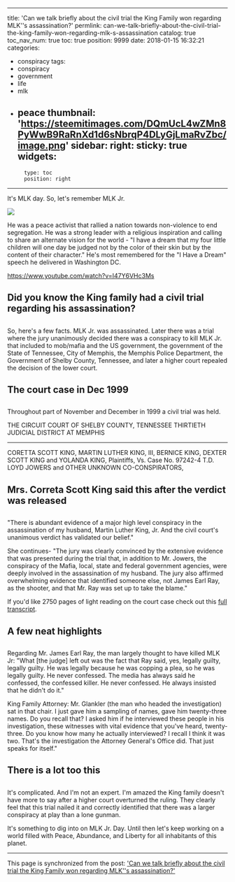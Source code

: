 
---
title: 'Can we talk briefly about the civil trial the King Family won regarding MLK''s assassination?'
permlink: can-we-talk-briefly-about-the-civil-trial-the-king-family-won-regarding-mlk-s-assassination
catalog: true
toc_nav_num: true
toc: true
position: 9999
date: 2018-01-15 16:32:21
categories:
- conspiracy
tags:
- conspiracy
- government
- life
- mlk
- peace
thumbnail: 'https://steemitimages.com/DQmUcL4wZMn8PyWwB9RaRnXd1d6sNbrqP4DLyGjLmaRvZbc/image.png'
sidebar:
    right:
        sticky: true
widgets:
    -
        type: toc
        position: right
---


It's MLK day. So, let's remember MLK Jr.  

![](https://steemitimages.com/DQmUcL4wZMn8PyWwB9RaRnXd1d6sNbrqP4DLyGjLmaRvZbc/image.png)

He was a peace activist that rallied a nation towards non-violence to end segregation.  He was a strong leader with a religious inspiration and calling to share an alternate vision for the world - "I have a dream that my four little children will one day be judged not by the color of their skin but by the content of their character."  He's most remembered for the "I Have a Dream" speech he delivered in Washington DC.

https://www.youtube.com/watch?v=I47Y6VHc3Ms

## Did you know the King family had a civil trial regarding his assassination? <h2>

So, here's a few facts.  MLK Jr. was assassinated.  Later there was a trial where the jury unanimously decided there was a conspiracy to kill MLK Jr. that included to mob/mafia and the US government, the government of the State of Tennessee,  City of Memphis, the Memphis Police Department, the Government of Shelby County, Tennessee, and later a higher court repealed the decision of the lower court.

## The court case in Dec 1999 <h2>

Throughout part of November and December in 1999 a civil trial was held.

THE CIRCUIT COURT OF SHELBY COUNTY, TENNESSEE
THIRTIETH JUDICIAL DISTRICT AT MEMPHIS
_____________________________________________
CORETTA SCOTT KING, MARTIN
LUTHER KING, III, BERNICE KING,
DEXTER SCOTT KING and YOLANDA KING,
Plaintiffs,
Vs. Case No. 97242-4 T.D.
LOYD JOWERS and OTHER UNKNOWN
CO-CONSPIRATORS, 

## Mrs. Correta Scott King said this after the verdict was released<h2>

"There is abundant evidence of a major high level conspiracy in the assassination of my husband, Martin Luther King, Jr. And the civil court's unanimous verdict has validated our belief."

She continues- "The jury was clearly convinced by the extensive evidence that was presented during the trial that, in addition to Mr. Jowers, the conspiracy of the Mafia, local, state and federal government agencies, were deeply involved in the assassination of my husband. The jury also affirmed overwhelming evidence that identified someone else, not James Earl Ray, as the shooter, and that Mr. Ray was set up to take the blame."

If you'd like 2750 pages of light reading on the court case check out this [full transcript](http://www.thekingcenter.org/sites/default/files/KING%20FAMILY%20TRIAL%20TRANSCRIPT.pdf).

## A few neat highlights <h2>

Regarding Mr. James Earl Ray, the man largely thought to have killed MLK Jr:  "What [the judge] left out was the fact that Ray said, yes, legally guilty, legally guilty. He was legally because he was copping a plea, so he was legally guilty. He never confessed. The media has always said he confessed, the confessed killer. He never confessed. He always insisted that he didn't do it."


King Family Attorney: Mr. Glankler (the man who headed the investigation) sat in that chair. I just gave him a sampling of names, gave him twenty-three names. Do you recall that? I asked him if he interviewed these people in  his investigation, these witnesses with vital evidence that you've heard, twenty-three. Do you know how many he actually interviewed? I recall I think it was two. That's the investigation the Attorney General's Office did. That just speaks for itself."

## There is a lot too this <h2>

It's complicated.  And I'm not an expert.  I'm amazed the King family doesn't have more to say after a higher court overturned the ruling.  They clearly feel that this trial nailed it and correctly identified that there was a larger conspiracy at play than a lone gunman.  

It's something to dig into on MLK Jr. Day.  Until then let's keep working on a world filled with Peace, Abundance, and Liberty for all inhabitants of this planet.

- - -

This page is synchronized from the post: ['Can we talk briefly about the civil trial the King Family won regarding MLK''s assassination?'](https://steemit.com/@aggroed/can-we-talk-briefly-about-the-civil-trial-the-king-family-won-regarding-mlk-s-assassination)
